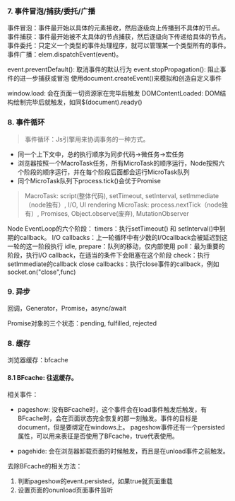 ### 7. 事件冒泡/捕获/委托/广播

事件冒泡：事件最开始以具体的元素接收，然后逐级向上传播到不具体的节点。
事件捕获：事件最开始被不太具体的节点捕获，然后逐级向下传递给具体的节点。
事件委托：只定义一个类型的事件处理程序，就可以管理某一个类型所有的事件。
事件广播：elem.dispatchEvent(event)。

event.preventDefault(): 取消事件的默认行为
event.stopPropagation(): 阻止事件的进一步捕获或冒泡
使用document.createEvent()来模拟和创造自定义事件

window.load: 会在页面一切资源家在完毕后触发
DOMContentLoaded: DOM结构绘制完毕后就触发，如同$(document).ready()


### 8. 事件循环

> 事件循环：Js引擎用来协调事务的一种方式。

* 同一个上下文中，总的执行顺序为同步代码->微任务->宏任务
* 浏览器按照一个MacroTask任务，所有MicroTask的顺序运行，Node按照六个阶段的顺序运行，并在每个阶段后面都会运行MicroTask队列
* 同个MicroTask队列下process.tick()会优于Promise


> MacroTask: script(整体代码), setTimeout, setInterval, setImmediate（node独有）, I/O, UI rendering
MicroTask: process.nextTick（node独有）, Promises, Object.observe(废弃), MutationObserver

Node EventLoop的六个阶段：
timers：执行setTimeout() 和 setInterval()中到期的callback。
I/O callbacks：上一轮循环中有少数的I/Ocallback会被延迟到这一轮的这一阶段执行
idle, prepare：队列的移动，仅内部使用
poll：最为重要的阶段，执行I/O callback，在适当的条件下会阻塞在这个阶段
check：执行setImmediate的callback
close callbacks：执行close事件的callback，例如socket.on("close",func)

### 9. 异步
回调，Generator，Promise，async/await

Promise对象的三个状态：pending, fulfilled, rejected



### 8. 缓存

浏览器缓存：bfcache

#### 8.1 BFcache: 往返缓存。

相关事件：
* pageshow: 没有BFcache时，这个事件会在load事件触发后触发，有BFcache时，会在页面状态完全恢复的那一刻触发。事件的目标是document，但是要绑定在windows上。
  pageshow事件还有一个persisted属性，可以用来表征是否使用了BFcache，true代表使用。

* pagehide: 会在浏览器卸载页面的时候触发，而且是在unload事件之前触发。

去除BFcache的相关方法：
1. 判断pageshow的event.persisted，如果true就页面重载
2. 设置页面的onunload页面事件监听




